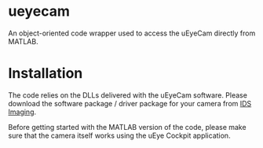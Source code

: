 # ueyecam
An object-oriented code wrapper used to access the uEyeCam directly from MATLAB.

# Installation
The code relies on the DLLs delivered with the uEyeCam software. Please download the software package / driver package for your camera from [IDS Imaging](https://de.ids-imaging.com).

Before getting started with the MATLAB version of the code, please make sure that the camera itself works using the uEye Cockpit application.